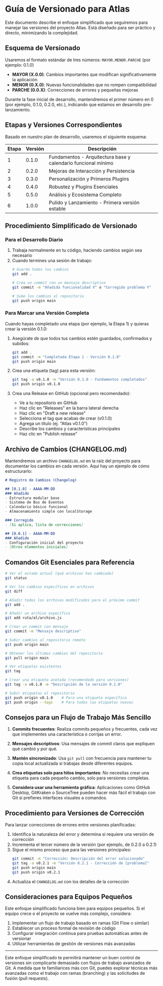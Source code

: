 # Guía de Versionado para Atlas

Este documento describe el enfoque simplificado que seguiremos para manejar las versiones del proyecto Atlas. Está diseñado para ser práctico y directo, minimizando la complejidad.

## Esquema de Versionado

Usaremos el formato estándar de tres números: `MAYOR.MENOR.PARCHE` (por ejemplo: 0.1.0)

- **MAYOR (X.0.0)**: Cambios importantes que modifican significativamente la aplicación
- **MENOR (0.X.0)**: Nuevas funcionalidades que no rompen compatibilidad
- **PARCHE (0.0.X)**: Correcciones de errores y pequeñas mejoras

Durante la fase inicial de desarrollo, mantendremos el primer número en 0 (por ejemplo, 0.1.0, 0.2.0, etc.), indicando que estamos en desarrollo pre-lanzamiento.

## Etapas y Versiones Correspondientes

Basado en nuestro plan de desarrollo, usaremos el siguiente esquema:

| Etapa | Versión | Descripción |
|-------|---------|-------------|
| 1     | 0.1.0   | Fundamentos - Arquitectura base y calendario funcional mínimo |
| 2     | 0.2.0   | Mejoras de Interacción y Persistencia |
| 3     | 0.3.0   | Personalización y Primeros Plugins |
| 4     | 0.4.0   | Robustez y Plugins Esenciales |
| 5     | 0.5.0   | Análisis y Ecosistema Completo |
| 6     | 1.0.0   | Pulido y Lanzamiento - Primera versión estable |

## Procedimiento Simplificado de Versionado

### Para el Desarrollo Diario

1. Trabaja normalmente en tu código, haciendo cambios según sea necesario
2. Cuando termines una sesión de trabajo:
   ```bash
   # Guarda todos tus cambios
   git add .
   
   # Crea un commit con un mensaje descriptivo
   git commit -m "Añadida funcionalidad X" o "Corregido problema Y"
   
   # Sube los cambios al repositorio
   git push origin main
   ```

### Para Marcar una Versión Completa

Cuando hayas completado una etapa (por ejemplo, la Etapa 1) y quieras crear la versión 0.1.0:

1. Asegúrate de que todos tus cambios estén guardados, confirmados y subidos:
   ```bash
   git add .
   git commit -m "Completada Etapa 1 - Versión 0.1.0"
   git push origin main
   ```

2. Crea una etiqueta (tag) para esta versión:
   ```bash
   git tag -a v0.1.0 -m "Versión 0.1.0 - Fundamentos completados"
   git push origin v0.1.0
   ```

3. Crea una Release en GitHub (opcional pero recomendado):
   - Ve a tu repositorio en GitHub
   - Haz clic en "Releases" en la barra lateral derecha
   - Haz clic en "Draft a new release"
   - Selecciona el tag que acabas de crear (v0.1.0)
   - Agrega un título (ej. "Atlas v0.1.0")
   - Describe los cambios y características principales
   - Haz clic en "Publish release"

## Archivo de Cambios (CHANGELOG.md)

Mantendremos un archivo `CHANGELOG.md` en la raíz del proyecto para documentar los cambios en cada versión. Aquí hay un ejemplo de cómo estructurarlo:

```markdown
# Registro de Cambios (Changelog)

## [0.1.0] - AAAA-MM-DD
### Añadido
- Estructura modular base
- Sistema de Bus de Eventos
- Calendario básico funcional
- Almacenamiento simple con localStorage

### Corregido
- [Si aplica, lista de correcciones]

## [0.0.1] - AAAA-MM-DD
### Añadido
- Configuración inicial del proyecto
- [Otros elementos iniciales]
```

## Comandos Git Esenciales para Referencia

```bash
# Ver el estado actual (qué archivos han cambiado)
git status

# Ver los cambios específicos en archivos
git diff

# Añadir todos los archivos modificados para el próximo commit
git add .

# Añadir un archivo específico
git add ruta/al/archivo.js

# Crear un commit con mensaje
git commit -m "Mensaje descriptivo"

# Subir cambios al repositorio remoto
git push origin main

# Obtener los últimos cambios del repositorio
git pull origin main

# Ver etiquetas existentes
git tag

# Crear una etiqueta anotada (recomendado para versiones)
git tag -a v0.1.0 -m "Descripción de la versión 0.1.0"

# Subir etiquetas al repositorio
git push origin v0.1.0    # Para una etiqueta específica
git push origin --tags    # Para todas las etiquetas nuevas
```

## Consejos para un Flujo de Trabajo Más Sencillo

1. **Commits frecuentes**: Realiza commits pequeños y frecuentes, cada vez que implementes una característica o corrijas un error.

2. **Mensajes descriptivos**: Usa mensajes de commit claros que expliquen qué cambió y por qué.

3. **Mantén sincronizado**: Usa `git pull` con frecuencia para mantener tu copia local actualizada si trabajas desde diferentes equipos.

4. **Crea etiquetas solo para hitos importantes**: No necesitas crear una etiqueta para cada pequeño cambio, solo para versiones completas.

5. **Considera usar una herramienta gráfica**: Aplicaciones como GitHub Desktop, GitKraken o SourceTree pueden hacer más fácil el trabajo con Git si prefieres interfaces visuales a comandos.

## Procedimiento para Versiones de Corrección

Para lanzar correcciones de errores entre versiones planificadas:

1. Identifica la naturaleza del error y determina si requiere una versión de corrección
2. Incrementa el tercer número de la versión (por ejemplo, de 0.2.0 a 0.2.1)
3. Sigue el mismo proceso que para las versiones principales:
   ```bash
   git commit -m "Corrección: Descripción del error solucionado"
   git tag -a v0.2.1 -m "Versión 0.2.1 - Corrección de [problema]"
   git push origin main
   git push origin v0.2.1
   ```
4. Actualiza el `CHANGELOG.md` con los detalles de la corrección

## Consideraciones para Equipos Pequeños

Este enfoque simplificado funciona bien para equipos pequeños. Si el equipo crece o el proyecto se vuelve más complejo, considera:

1. Implementar un flujo de trabajo basado en ramas (Git Flow o similar)
2. Establecer un proceso formal de revisión de código
3. Configurar integración continua para pruebas automáticas antes de versionar
4. Utilizar herramientas de gestión de versiones más avanzadas

---

Este enfoque simplificado te permitirá mantener un buen control de versiones sin complicarte demasiado con flujos de trabajo avanzados de Git. A medida que te familiarices más con Git, puedes explorar técnicas más avanzadas como el trabajo con ramas (branching) y las solicitudes de fusión (pull requests).